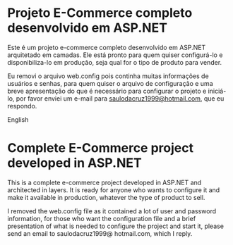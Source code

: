 # Projeto E-Commerce completo desenvolvido em ASP.NET

Este é um projeto e-commerce completo desenvolvido em ASP.NET arquitetado em camadas. Ele está pronto para quem quiser configurá-lo e disponibiliza-lo em produção, seja qual for o tipo de produto para vender.

Eu removi o arquivo web.config pois continha muitas informações de usuários e senhas, para quem quiser o arquivo de configuração e uma breve apresentação do que é necessário para configurar o projeto e iniciá-lo, por favor enviei um e-mail para saulodacruz1999@hotmail.com, que eu respondo.


English
# Complete E-Commerce project developed in ASP.NET

This is a complete e-commerce project developed in ASP.NET and architected in layers. It is ready for anyone who wants to configure it and make it available in production, whatever the type of product to sell.

I removed the web.config file as it contained a lot of user and password information, for those who want the configuration file and a brief presentation of what is needed to configure the project and start it, please send an email to saulodacruz1999@ hotmail.com, which I reply.


